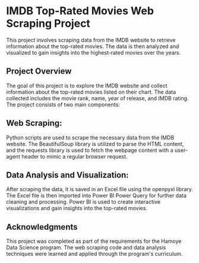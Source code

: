 # IMDB Top-Rated Movies Web Scraping Project
This project involves scraping data from the IMDB website to retrieve information about the top-rated movies. The data is then analyzed and visualized to gain insights into the highest-rated movies over the years.

## Project Overview
The goal of this project is to explore the IMDB website and collect information about the top-rated movies listed on their chart. The data collected includes the movie rank, name, year of release, and IMDB rating. The project consists of two main components:

## Web Scraping: 
Python scripts are used to scrape the necessary data from the IMDB website. The BeautifulSoup library is utilized to parse the HTML content, and the requests library is used to fetch the webpage content with a user-agent header to mimic a regular browser request.

## Data Analysis and Visualization:
After scraping the data, it is saved in an Excel file using the openpyxl library. The Excel file is then imported into Power BI Power Query for further data cleaning and processing. Power BI is used to create interactive visualizations and gain insights into the top-rated movies.

## Acknowledgments
This project was completed as part of the requirements for the Hamoye Data Science program. The web scraping code and data analysis techniques were learned and applied through the program's curriculum.

